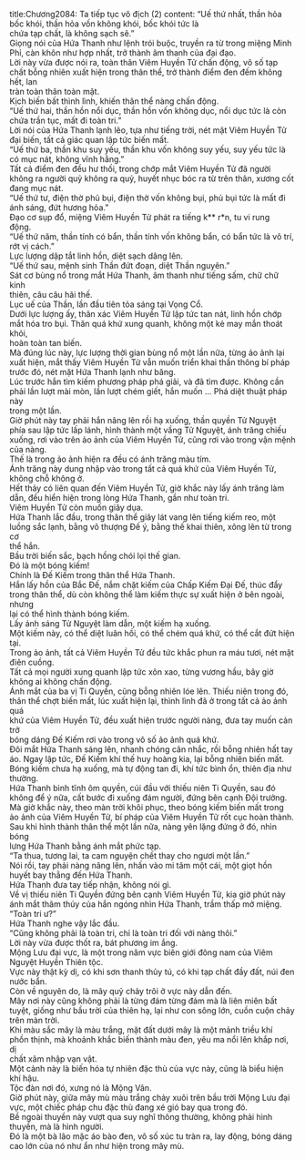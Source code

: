 title:Chương2084: Ta tiếp tục vô địch (2)
content:
“Uế thứ nhất, thần hỏa bốc khói, thần hỏa vốn không khói, bốc khói tức là<br>chứa tạp chất, là không sạch sẽ.”<br>Giọng nói của Hứa Thanh như lệnh trói buộc, truyền ra từ trong miệng Minh<br>Phỉ, càn khôn như hợp nhất, trở thành âm thanh của đại đạo.<br>Lời này vừa được nói ra, toàn thân Viêm Huyền Tử chấn động, vô số tạp<br>chất bỗng nhiên xuất hiện trong thân thể, trở thành điểm đen đếm không hết, lan<br>tràn toàn thân toàn mặt.<br>Kịch biến bất thình lình, khiến thân thể nàng chấn động.<br>“Uế thứ hai, thần hồn nổi dục, thần hồn vốn không dục, nổi dục tức là còn<br>chứa trần tục, mất đi toàn tri.”<br>Lời nói của Hứa Thanh lạnh lẽo, tựa như tiếng trời, nét mặt Viêm Huyền Tử<br>đại biến, tất cả giác quan lập tức biến mất.<br>“Uế thứ ba, thần khu suy yếu, thần khu vốn không suy yếu, suy yếu tức là<br>có mục nát, không vĩnh hằng.”<br>Tất cả điểm đen đều hư thối, trong chớp mắt Viêm Huyền Tử đã người<br>không ra người quỷ không ra quỷ, huyết nhục bóc ra từ trên thân, xương cốt<br>đang mục nát.<br>“Uế thứ tư, điện thờ phủ bụi, điện thờ vốn không bụi, phủ bụi tức là mất đi<br>ánh sáng, đứt hương hỏa.”<br>Đạo cơ sụp đổ, miệng Viêm Huyền Tử phát ra tiếng k** r*n, tu vi rung<br>động.<br>“Uế thứ năm, thần tính có bẩn, thần tính vốn không bẩn, có bẩn tức là vô trí,<br>rớt vị cách.”<br>Lực lượng dập tắt linh hồn, diệt sạch dâng lên.<br>“Uế thứ sau, mệnh sinh Thần đứt đoạn, diệt Thần nguyên.”<br>Sát cơ bùng nổ trong mắt Hứa Thanh, âm thanh như tiếng sấm, chữ chữ kinh<br>thiên, câu câu hãi thế.<br>Lục uế của Thần, lần đầu tiên tỏa sáng tại Vọng Cổ.<br>Dưới lực lượng ấy, thân xác Viêm Huyền Tử lập tức tan nát, linh hồn chớp<br>mắt hóa tro bụi. Thân quá khứ xung quanh, không một kẻ may mắn thoát khỏi,<br>hoàn toàn tan biến.<br>Mà đúng lúc này, lực lượng thời gian bùng nổ một lần nữa, từng ảo ảnh lại<br>xuất hiện, mắt thấy Viêm Huyền Tử vẫn muốn triển khai thần thông bí pháp<br>trước đó, nét mặt Hứa Thanh lạnh như băng.<br>Lúc trước hắn tìm kiếm phương pháp phá giải, và đã tìm được. Không cần<br>phải lần lượt mài mòn, lần lượt chém giết, hắn muốn … Phá diệt thuật pháp này<br>trong một lần.<br>Giờ phút này tay phải hắn nâng lên rồi hạ xuống, thần quyền Tử Nguyệt<br>phía sau lập tức lấp lánh, hình thành một vầng Tử Nguyệt, ánh trăng chiếu<br>xuống, rơi vào trên ảo ảnh của Viêm Huyền Tử, cũng rơi vào trong vận mệnh<br>của nàng.<br>Thế là trong ảo ảnh hiện ra đều có ánh trăng màu tím.<br>Ánh trăng này dung nhập vào trong tất cả quá khứ của Viêm Huyền Tử,<br>không chỗ không ở.<br>Hết thảy có liên quan đến Viêm Huyền Tử, giờ khắc này lấy ánh trăng làm<br>dẫn, đều hiển hiện trong lòng Hứa Thanh, gần như toàn tri.<br>Viêm Huyền Tử còn muốn giãy dụa.<br>Hứa Thanh lắc đầu, trong thân thể giây lát vang lên tiếng kiếm reo, một<br>luồng sắc lạnh, bằng vô thượng Đế ý, bằng thế khai thiên, xông lên từ trong cơ<br>thể hắn.<br>Bầu trời biến sắc, bạch hồng chói lọi thế gian.<br>Đó là một bóng kiếm!<br>Chính là Đế Kiếm trong thân thể Hứa Thanh.<br>Hắn lấy hồn của Bắc Đế, nắm chặt kiếm của Chấp Kiếm Đại Đế, thúc đẩy<br>trong thân thể, dù còn không thể làm kiếm thực sự xuất hiện ở bên ngoài, nhưng<br>lại có thể hình thành bóng kiếm.<br>Lấy ánh sáng Tử Nguyệt làm dẫn, một kiếm hạ xuống.<br>Một kiếm này, có thể diệt luân hồi, có thể chém quá khứ, có thể cắt đứt hiện<br>tại.<br>Trong ảo ảnh, tất cả Viêm Huyền Tử đều tức khắc phun ra máu tươi, nét mặt<br>điên cuồng.<br>Tất cả mọi người xung quanh lập tức xôn xao, từng vương hầu, bây giờ<br>không ai không chấn động.<br>Ánh mắt của ba vị Ti Quyền, cũng bỗng nhiên lóe lên. Thiếu niên trong đó,<br>thân thể chợt biến mất, lúc xuất hiện lại, thình lình đã ở trong tất cả ảo ảnh quá<br>khứ của Viêm Huyền Tử, đều xuất hiện trước người nàng, đưa tay muốn cản trở<br>bóng dáng Đế Kiếm rơi vào trong vô số ảo ảnh quá khứ.<br>Đôi mắt Hứa Thanh sáng lên, nhanh chóng cân nhắc, rồi bỗng nhiên hất tay<br>áo. Ngay lập tức, Đế Kiếm khí thế huy hoàng kia, lại bỗng nhiên biến mất.<br>Bóng kiếm chưa hạ xuống, mà tự động tan đi, khí tức bình ổn, thiên địa như<br>thường.<br>Hứa Thanh bình tĩnh ôm quyền, cúi đầu với thiếu niên Ti Quyền, sau đó<br>không để ý nữa, cất bước đi xuống đám người, đứng bên cạnh Đội trưởng.<br>Mà giờ khắc này, theo màn trời khôi phục, theo bóng kiếm biến mất trong<br>ảo ảnh của Viêm Huyền Tử, bí pháp của Viêm Huyền Tử rốt cục hoàn thành.<br>Sau khi hình thành thân thể một lần nữa, nàng yên lặng đứng ở đó, nhìn bóng<br>lưng Hứa Thanh bằng ánh mắt phức tạp.<br>“Ta thua, tương lai, ta cam nguyện chết thay cho ngươi một lần.”<br>Nói rồi, tay phải nàng nâng lên, nhấn vào mi tâm một cái, một giọt hồn<br>huyết bay thẳng đến Hứa Thanh.<br>Hứa Thanh đưa tay tiếp nhận, không nói gì.<br>Về vị thiếu niên Ti Quyền đứng bên cạnh Viêm Huyền Tử, kia giờ phút này<br>ánh mắt thâm thúy của hắn ngóng nhìn Hứa Thanh, trầm thấp mở miệng.<br>“Toàn tri ư?”<br>Hứa Thanh nghe vậy lắc đầu.<br>“Cũng không phải là toàn tri, chỉ là toàn tri đối với nàng thôi.”<br>Lời này vừa được thốt ra, bát phương im ắng.<br>Mộng Lưu đại vực, là một trong năm vực biên giới đông nam của Viêm<br>Nguyệt Huyền Thiên tộc.<br>Vực này thật kỳ dị, có khi sơn thanh thủy tú, có khi tạp chất đầy đất, núi đen<br>nước bẩn.<br>Còn về nguyên do, là mây quỷ chảy trôi ở vực này dẫn đến.<br>Mây nơi này cũng không phải là từng đám từng đám mà là liên miên bất<br>tuyệt, giống như bầu trời của thiên hạ, lại như con sông lớn, cuồn cuộn chảy<br>trên màn trời.<br>Khi màu sắc mây là màu trắng, mặt đất dưới mây là một mảnh triều khí<br>phồn thịnh, mà khoảnh khắc biến thành màu đen, yêu ma nổi lên khắp nơi, dị<br>chất xâm nhập vạn vật.<br>Một cảnh này là biến hóa tự nhiên đặc thù của vực này, cũng là biểu hiện<br>khí hậu.<br>Tộc đàn nơi đó, xưng nó là Mộng Vân.<br>Giờ phút này, giữa mây mù màu trắng chảy xuôi trên bầu trời Mộng Lưu đại<br>vực, một chiếc pháp chu đặc thù đang xé gió bay qua trong đó.<br>Bề ngoài thuyền này vượt qua suy nghĩ thông thường, không phải hình<br>thuyền, mà là hình người.<br>Đó là một bà lão mặc áo bào đen, vô số xúc tu tràn ra, lay động, bóng dáng<br>cao lớn của nó như ẩn như hiện trong mây mù.